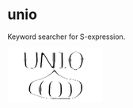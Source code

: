 # unio
Keyword searcher for S-expression.

<img alt="unio symbol" src="https://github.com/biofermin2/unio/blob/main/unio2-1e.png">
